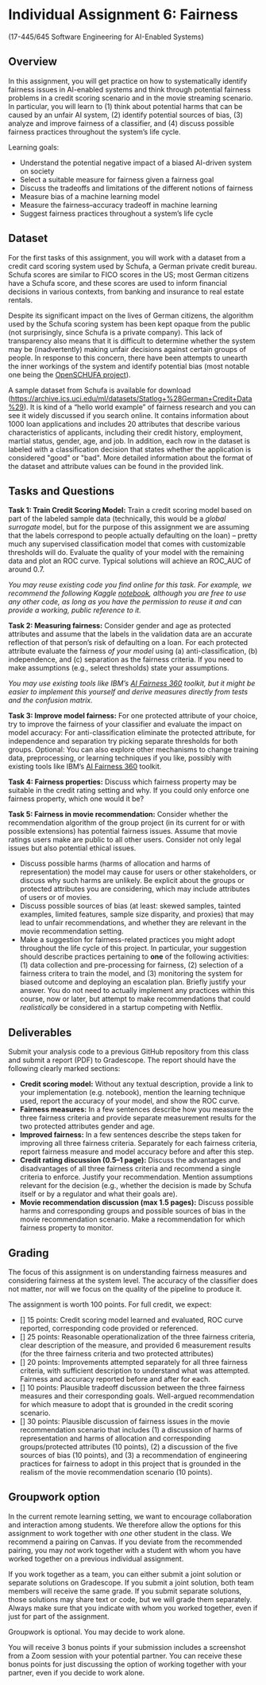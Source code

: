 # Individual Assignment 6: Fairness

(17-445/645 Software Engineering for AI-Enabled Systems)

## Overview

In this assignment, you will get practice on how to systematically identify fairness issues in AI-enabled systems and think through potential fairness problems in a credit scoring scenario and in the movie streaming scenario. In particular, you will learn to (1) think about potential harms that can be caused by an unfair AI system, (2) identify potential sources of bias, (3) analyze and improve fairness of a classifier, and (4) discuss possible fairness practices throughout the system’s life cycle.

Learning goals:
* Understand the potential negative impact of a biased AI-driven system on society
* Select a suitable measure for fairness given a fairness goal 
* Discuss the tradeoffs and limitations of the different notions of fairness
* Measure bias of a machine learning model
* Measure the fairness–accuracy tradeoff in machine learning
* Suggest fairness practices throughout a system’s life cycle

## Dataset

For the first tasks of this assignment, you will work with a dataset from a credit card scoring system used by Schufa, a German private credit bureau. Schufa scores are similar to FICO scores in the US; most German citizens have a Schufa score, and these scores are used to inform financial decisions in various contexts, from banking and insurance to real estate rentals.

Despite its significant impact on the lives of German citizens, the algorithm used by the Schufa scoring system has been kept opaque from the public (not surprisingly, since Schufa is a private company). This lack of transparency also means that it is difficult to determine whether the system may be (inadvertently) making unfair decisions against certain groups of people. In response to this concern, there have been attempts to unearth the inner workings of the system and identify potential bias (most notable one being the [OpenSCHUFA project](https://openschufa.de/english)).

A sample dataset from Schufa is available for download (https://archive.ics.uci.edu/ml/datasets/Statlog+%28German+Credit+Data%29). It is kind of a “hello world example” of fairness research and you can see it widely discussed if you search online. It contains information about 1000 loan applications and includes 20 attributes that describe various characteristics of applicants, including their credit history, employment, martial status, gender, age, and job. In addition, each row in the dataset is labeled with a classification decision that states whether the application is considered "good" or "bad". More detailed information about the format of the dataset and attribute values can be found in the provided link.

## Tasks and Questions

**Task 1: Train Credit Scoring Model:** Train a credit scoring model based on part of the labeled sample data (technically, this would be a *global surrogate* model, but for the purpose of this assignment we are assuming that the labels correspond to people actually defaulting on the loan) – pretty much any supervised classification model that comes with customizable thresholds will do. Evaluate the quality of your model with the remaining data and plot an ROC curve. Typical solutions will achieve an ROC_AUC of around 0.7. 

*You may reuse existing code you find online for this task. For example, we recommend the following Kaggle [notebook](https://www.kaggle.com/kabure/predicting-credit-risk-model-pipeline/notebook), although you are free to use any other code, as long as you have the permission to reuse it and can provide a working, public reference to it.*

**Task 2: Measuring fairness:** Consider gender and age as protected attributes and assume that the labels in the validation data are an accurate reflection of that person’s risk of defaulting on a loan. For each protected attribute evaluate the fairness *of your model* using (a) anti-classification, (b) independence, and (c) separation as the fairness criteria. If you need to make assumptions (e.g., select thresholds) state your assumptions.

*You may use existing tools like IBM’s [AI Fairness 360](https://www.ibm.com/blogs/research/2018/09/ai-fairness-360/) toolkit, but it might be easier to implement this yourself and derive measures directly from tests and the confusion matrix.* 

**Task 3: Improve model fairness:** For one protected attribute of your choice, try to improve the fairness of your classifier and evaluate the impact on model accuracy: For anti-classification eliminate the protected attribute, for independence and separation try picking separate thresholds for both groups. Optional: You can also explore other mechanisms to change training data, preprocessing, or learning techniques if you like, possibly with existing tools like IBM’s [AI Fairness 360](https://www.ibm.com/blogs/research/2018/09/ai-fairness-360/) toolkit.

**Task 4: Fairness properties:** Discuss which fairness property may be suitable in the credit rating setting and why. If you could only enforce one fairness property, which one would it be?

**Task 5: Fairness in movie recommendation:** Consider whether the recommendation algorithm of the group project (in its current for or with possible extensions) has potential fairness issues. Assume that movie ratings users make are public to all other users. Consider not only legal issues but also potential ethical issues.

* Discuss possible harms (harms of allocation and harms of representation) the model may cause for users or other stakeholders, or discuss why such harms are unlikely. Be explicit about the groups or protected attributes you are considering, which may include attributes of users or of movies.
* Discuss possible sources of bias (at least: skewed samples, tainted examples, limited features, sample size disparity, and proxies) that may lead to unfair recommendations, and whether they are relevant in the movie recommendation setting.
* Make a suggestion for fairness-related practices you might adopt throughout the life cycle of this project. In particular, your suggestion should describe practices pertaining to **one** of the following activities: (1) data collection and pre-processing for fairness, (2) selection of a fairness critera to train the model, and (3) monitoring the system for biased outcome and deploying an escalation plan. Briefly justify your answer. You do not need to actually implement any practices within this course, now or later, but attempt to make recommendations that could *realistically* be considered in a startup competing with Netflix.

## Deliverables

Submit your analysis code to a previous GitHub repository from this class and submit a report (PDF) to Gradescope. The report should have the following clearly marked sections:

* **Credit scoring model:** Without any textual description, provide a link to your implementation (e.g. notebook), mention the learning technique used, report the accuracy of your model, and show the ROC curve.
* **Fairness measures:** In a few sentences describe how you measure the three fairness criteria and provide separate measurement results for the two protected attributes gender and age.
* **Improved fairness:** In a few sentences describe the steps taken for improving all three fairness criteria. Separately for each fairness criteria, report fairness measure and model accuracy before and after this step.
* **Credit rating discussion (0.5–1 page):** Discuss the advantages and disadvantages of all three fairness criteria and recommend a single criteria to enforce. Justify your recommendation. Mention assumptions relevant for the decision (e.g., whether the decision is made by Schufa itself or by a regulator and what their goals are).
* **Movie recommendation discussion (max 1.5 pages):** Discuss possible harms and corresponding groups and possible sources of bias in the movie recommendation scenario. Make a recommendation for which fairness property to monitor.

## Grading

The focus of this assignment is on understanding fairness measures and considering fairness at the system level. The accuracy of the classifier does not matter, nor will we focus on the quality of the pipeline to produce it.

The assignment is worth 100 points. For full credit, we expect:

* [] 15 points: Credit scoring model learned and evaluated, ROC curve reported, corresponding code provided or referenced.
* [] 25 points: Reasonable operationalization of the three fairness criteria, clear description of the measure, and provided 6 measurement results (for the three fairness criteria and two protected attributes)
* [] 20 points: Improvements attempted separately for all three fairness criteria, with sufficient description to understand what was attempted. Fairness and accuracy reported before and after for each.
* [] 10 points: Plausible tradeoff discussion between the three fairness measures and their corresponding goals. Well-argued recommendation for which measure to adopt that is grounded in the credit scoring scenario.
* [] 30 points: Plausible discussion of fairness issues in the movie recommendation scenario that includes (1) a discussion of harms of representation and harms of allocation and corresponding groups/protected attributes (10 points), (2) a discussion of the five sources of bias  (10 points), and (3) a recommendation of engineering practices for fairness to adopt in this project that is grounded in the realism of the movie recommendation scenario (10 points).

## Groupwork option

In the current remote learning setting, we want to encourage collaboration and interaction among students. We therefore allow the options for this assignment to work together with *one* other student in the class. We recommend a pairing on Canvas. If you deviate from the recommended pairing, you may *not* work together with a student with whom you have worked together on a previous individual assignment.

If you work together as a team, you can either submit a joint solution or separate solutions on Gradescope. If you submit a joint solution, both team members will receive the same grade. If you submit separate solutions, those solutions may share text or code, but we will grade them separately. Always make sure that you indicate with whom you worked together, even if just for part of the assignment. 

Groupwork is optional. You may decide to work alone.

You will receive 3 bonus points if your submission includes a screenshot from a Zoom session with your potential partner. You can receive these bonus points for just discussing the option of working together with your partner, even if you decide to work alone.


